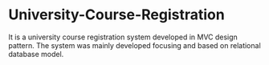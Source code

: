 # University-Course-Registration
It is a university course registration system developed in MVC design pattern. The system was mainly developed focusing and based on relational database model.

